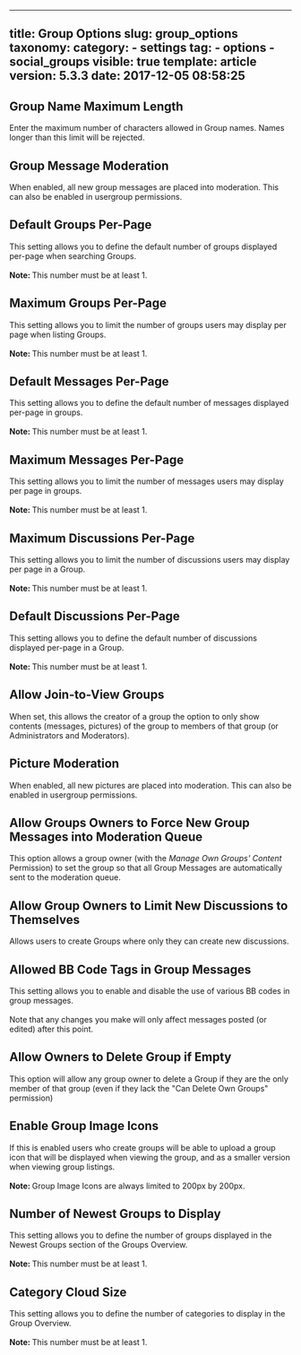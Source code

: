 
---
title: Group Options
slug: group_options
taxonomy:
    category:
        - settings
    tag:
        - options
        - social_groups
visible: true
template: article
version: 5.3.3
date: 2017-12-05 08:58:25
---

## Group Name Maximum Length
Enter the maximum number of characters allowed in Group names. Names longer than this limit will be rejected.

## Group Message Moderation
When enabled, all new group messages are placed into moderation. This can also be enabled in usergroup permissions.

## Default Groups Per-Page
This setting allows you to define the default number of groups displayed per-page when searching Groups.<br />
<br />
<b>Note: </b>This number must be at least 1.

## Maximum Groups Per-Page
This setting allows you to limit the number of groups users may display per page when listing Groups.<br />
<br />
<b>Note: </b>This number must be at least 1.

## Default Messages Per-Page
This setting allows you to define the default number of messages displayed per-page in groups.<br />
<br />
<b>Note: </b>This number must be at least 1.

## Maximum Messages Per-Page
This setting allows you to limit the number of messages users may display per page in groups.<br />
<br />
<b>Note: </b>This number must be at least 1.

## Maximum Discussions Per-Page
This setting allows you to limit the number of discussions users may display per page in a Group.<br />
<br />
<b>Note: </b>This number must be at least 1.

## Default Discussions Per-Page
This setting allows you to define the default number of discussions displayed per-page in a Group.<br />
<br />
<b>Note: </b>This number must be at least 1.

## Allow Join-to-View Groups
When set, this allows the creator of a group the option to only show contents (messages, pictures) of the group to members of that group (or Administrators and Moderators).

## Picture Moderation
When enabled, all new pictures are placed into moderation. This can also be enabled in usergroup permissions.

## Allow Groups Owners to Force New Group Messages into Moderation Queue
This option allows a group owner (with the <em>Manage Own Groups' Content</em> Permission) to set the group so that all Group Messages are automatically sent to the moderation queue.

## Allow Group Owners to Limit New Discussions to Themselves
Allows users to create Groups where only they can create new discussions.

## Allowed BB Code Tags in Group Messages
This setting allows you to enable and disable the use of various BB codes in group messages.<br />
<br />
Note that any changes you make will only affect messages posted (or edited) after this point.

## Allow Owners to Delete Group if Empty
This option will allow any group owner to delete a Group if they are the only member of that group (even if they lack the "Can Delete Own Groups" permission)

## Enable Group Image Icons
If this is enabled users who create groups will be able to upload a group icon that will be displayed when viewing the group, and as a smaller version when viewing group listings.<br />
<br />
<strong>Note: </strong>Group Image Icons are always limited to 200px by 200px.

## Number of Newest Groups to Display
This setting allows you to define the number of groups displayed in the Newest Groups section of the Groups Overview.<br />
<br />
<b>Note: </b>This number must be at least 1.

## Category Cloud Size
This setting allows you to define the number of categories to display in the Group Overview.<br />
<br />
<b>Note: </b>This number must be at least 1.



